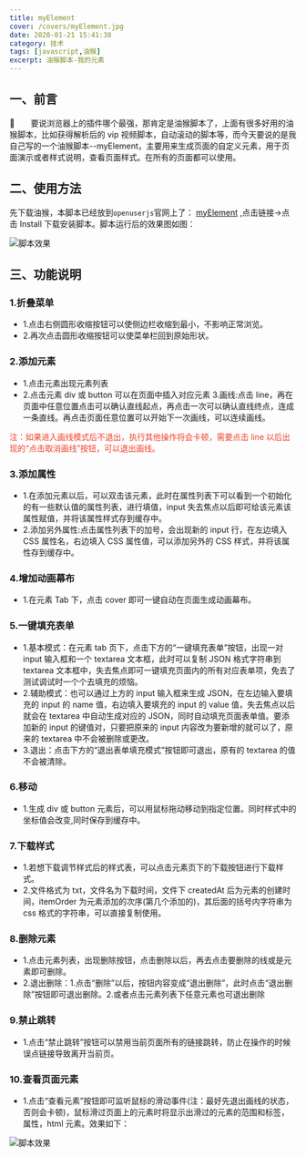 ```yaml
---
title: myElement
cover: /covers/myElement.jpg
date: 2020-01-21 15:41:38
category: 技术
tags: [javascript,油猴]
excerpt: 油猴脚本-我的元素
---
```


## 一、前言

&emsp;&emsp;要说浏览器上的插件哪个最强，那肯定是油猴脚本了，上面有很多好用的油猴脚本，比如获得解析后的 vip 视频脚本，自动滚动的脚本等，而今天要说的是我自己写的一个油猴脚本--myElement，主要用来生成页面的自定义元素，用于页面演示或者样式说明，查看页面样式。在所有的页面都可以使用。

## 二、使用方法

先下载油猴，本脚本已经放到`openuserjs`官网上了： <a href="https://openuserjs.org/scripts/RuanXuSong/%E6%88%91%E7%9A%84%E5%85%83%E7%B4%A0">myElement</a> ,点击链接->点击 Install 下载安装脚本。脚本运行后的效果图如图：

![脚本效果](/images/posts/myElement/element.jpg)

## 三、功能说明

### 1.折叠菜单

- 1.点击右侧圆形收缩按钮可以使侧边栏收缩到最小，不影响正常浏览。
- 2.再次点击圆形收缩按钮可以使菜单栏回到原始形状。

### 2.添加元素

- 1.点击元素出现元素列表
- 2.点击元素 div 或 button 可以在页面中插入对应元素 3.画线:点击 line，再在页面中任意位置点击可以确认直线起点，再点击一次可以确认直线终点，连成一条直线。再点击页面任意位置可以开始下一次画线，可以连续画线。

<span style="color:#F0412C;">注：如果进入画线模式后不退出，执行其他操作将会卡顿，需要点击 line 以后出现的“点击取消画线”按钮，可以退出画线。</span>

### 3.添加属性

- 1.在添加元素以后，可以双击该元素，此时在属性列表下可以看到一个初始化的有一些默认值的属性列表，进行填值，input 失去焦点以后即可给该元素该属性赋值，并将该属性样式存到缓存中。
- 2.添加另外属性:点击属性列表下的加号，会出现新的 input 行，在左边填入 CSS 属性名，右边填入 CSS 属性值，可以添加另外的 CSS 样式，并将该属性存到缓存中。

### 4.增加动画幕布

- 1.在元素 Tab 下，点击 cover 即可一键自动在页面生成动画幕布。

### 5.一键填充表单

- 1.基本模式：在元素 tab 页下，点击下方的“一键填充表单”按钮，出现一对 input 输入框和一个 textarea 文本框，此时可以复制 JSON 格式字符串到 textarea 文本框中，失去焦点即可一键填充页面内的所有对应表单项，免去了测试调试时一个个去填充的烦恼。
- 2.辅助模式：也可以通过上方的 input 输入框来生成 JSON，在左边输入要填充的 input 的 name 值，右边填入要填充的 input 的 value 值，失去焦点以后就会在 textarea 中自动生成对应的 JSON，同时自动填充页面表单值。要添加新的 input 的键值对，只要把原来的 input 内容改为要新增的就可以了，原来的 textarea 中不会被删除或更改。
- 3.退出：点击下方的“退出表单填充模式”按钮即可退出，原有的 textarea 的值不会被清除。

### 6.移动

- 1.生成 div 或 button 元素后，可以用鼠标拖动移动到指定位置。同时样式中的坐标值会改变,同时保存到缓存中。

### 7.下载样式

- 1.若想下载调节样式后的样式表，可以点击元素页下的下载按钮进行下载样式。
- 2.文件格式为 txt，文件名为下载时间，文件下 createdAt 后为元素的创建时间，itemOrder 为元素添加的次序(第几个添加的)，其后面的括号内字符串为 css 格式的字符串，可以直接复制使用。

### 8.删除元素

- 1.点击元素列表，出现删除按钮，点击删除以后，再去点击要删除的线或是元素即可删除。
- 2.退出删除：1.点击“删除”以后，按钮内容变成“退出删除”，此时点击“退出删除”按钮即可退出删除。2.或者点击元素列表下任意元素也可退出删除

### 9.禁止跳转

- 1.点击“禁止跳转”按钮可以禁用当前页面所有的链接跳转，防止在操作的时候误点链接导致离开当前页。

### 10.查看页面元素

- 1.点击“查看元素”按钮即可监听鼠标的滑动事件(注：最好先退出画线的状态，否则会卡顿)，鼠标滑过页面上的元素时将显示出滑过的元素的范围和标签，属性，html 元素。效果如下：

![脚本效果](/images/posts/myElement/inspect.jpg)
